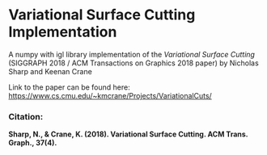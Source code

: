 # Variational Surface Cutting Implementation
A numpy with igl library implementation of the *Variational Surface Cutting* (SIGGRAPH 2018 / ACM Transactions on Graphics 2018 paper) by Nicholas Sharp and Keenan Crane

Link to the paper can be found here:
https://www.cs.cmu.edu/~kmcrane/Projects/VariationalCuts/

### Citation:
**Sharp, N., & Crane, K. (2018). Variational Surface Cutting. ACM Trans. Graph., 37(4).**
